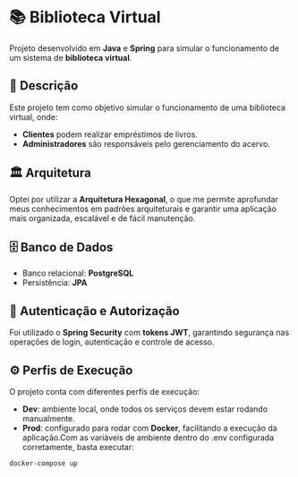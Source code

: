# 📚 Biblioteca Virtual  

Projeto desenvolvido em **Java** e **Spring** para simular o funcionamento de um sistema de **biblioteca virtual**.  

## 📝 Descrição  
Este projeto tem como objetivo simular o funcionamento de uma biblioteca virtual, onde:  
- **Clientes** podem realizar empréstimos de livros.  
- **Administradores** são responsáveis pelo gerenciamento do acervo.  

## 🏛 Arquitetura  
Optei por utilizar a **Arquitetura Hexagonal**, o que me permite aprofundar meus conhecimentos em padrões arquiteturais e garantir uma aplicação mais organizada, escalável e de fácil manutenção.  

## 🗄 Banco de Dados  
- Banco relacional: **PostgreSQL**  
- Persistência: **JPA**  

## 🔐 Autenticação e Autorização  
Foi utilizado o **Spring Security** com **tokens JWT**, garantindo segurança nas operações de login, autenticação e controle de acesso.  

## ⚙️ Perfis de Execução  
O projeto conta com diferentes perfis de execução:  
- **Dev**: ambiente local, onde todos os serviços devem estar rodando manualmente.  
- **Prod**: configurado para rodar com **Docker**, facilitando a execução da aplicação.Com as variáveis de ambiente dentro do .env configurada corretamente, basta executar:  

```bash
docker-compose up
